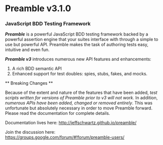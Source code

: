 # Preamble v3.1.0

### JavaScript BDD Testing Framework

**_Preamble_** is a powerful JavaScript BDD testing framework backed by a powerful assertion engine that your suites interface with through a simple to use but powerful API. Preamble makes the task of authoring tests easy, intuitive and even fun.

**_Preamble v3_** introduces numerous new API features and enhancements:

1. A rich BDD semantic API
2. Enhanced support for test doubles: spies, stubs, fakes, and mocks.

** Breaking Changes **

Because of the extent and nature of the features that have been added, _test scripts written for versions of Preamble prior to v3 will not work_. In addition, _numerous APIs have been added, changed or removed entirely_. This was unfortunate but absolutely necessary in order to move Preamble forward. Please read the documentation for complete details.

Documentation lives here: http://jeffschwartz.github.io/preamble/

Join the discussion here: https://groups.google.com/forum/#!forum/preamble-users/
